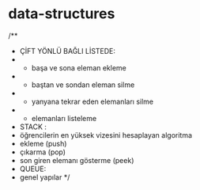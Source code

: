 # data-structures
/**
 *  ÇİFT YÖNLÜ BAĞLI LİSTEDE:
 * - başa ve sona eleman ekleme
 * - baştan ve sondan eleman silme 
 * - yanyana tekrar eden elemanları silme
 * - elemanları listeleme
 *  STACK : 
 * öğrencilerin en yüksek vizesini hesaplayan algoritma 
  * ekleme (push)
  * çıkarma (pop)
  *  son giren elemanı gösterme (peek)
  * QUEUE:
  * genel yapılar
 */

